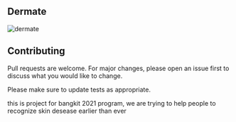 ## Dermate
![dermate](https://raw.githubusercontent.com/wahyutirta/Dermate/master/logo.png)
## Contributing
Pull requests are welcome. For major changes, please open an issue first to discuss what you would like to change.

Please make sure to update tests as appropriate.

this is project for bangkit 2021 program, we are trying to help people to recognize skin desease earlier than ever
